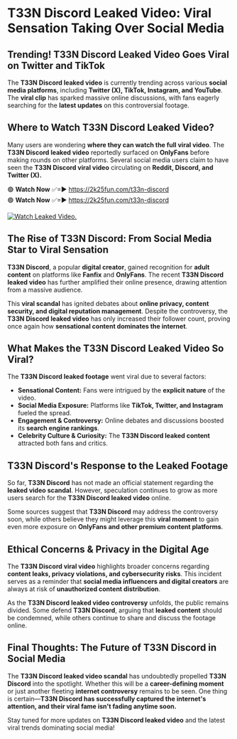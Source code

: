 # T33N Discord Leaked Video: Viral Sensation Taking Over Social Media

## **Trending! T33N Discord Leaked Video Goes Viral on Twitter and TikTok**
The **T33N Discord leaked video** is currently trending across various **social media platforms**, including **Twitter (X), TikTok, Instagram, and YouTube**. The **viral clip** has sparked massive online discussions, with fans eagerly searching for the **latest updates** on this controversial footage.

## **Where to Watch T33N Discord Leaked Video?**
Many users are wondering **where they can watch the full viral video**. The **T33N Discord leaked video** reportedly surfaced on **OnlyFans** before making rounds on other platforms. Several social media users claim to have seen the **T33N Discord viral video** circulating on **Reddit, Discord, and Twitter (X).**

🟢 **Watch Now** ✅=► https://2k25fun.com/t33n-discord  
🟢 **Watch Now** ✅=► https://2k25fun.com/t33n-discord  

[![Watch Leaked Video.](https://miro.medium.com/v2/resize:fit:828/format:webp/1*cilzJN44JGOrTw9NJCrNHA.gif "Watch Leaked Video")](https://2k25fun.com/t33n-discord)

## **The Rise of T33N Discord: From Social Media Star to Viral Sensation**
**T33N Discord**, a popular **digital creator**, gained recognition for **adult content** on platforms like **Fanfix** and **OnlyFans**. The recent **T33N Discord leaked video** has further amplified their online presence, drawing attention from a massive audience.

This **viral scandal** has ignited debates about **online privacy, content security, and digital reputation management**. Despite the controversy, the **T33N Discord leaked video** has only increased their follower count, proving once again how **sensational content dominates the internet**.

## **What Makes the T33N Discord Leaked Video So Viral?**
The **T33N Discord leaked footage** went viral due to several factors:
- **Sensational Content:** Fans were intrigued by the **explicit nature** of the video.
- **Social Media Exposure:** Platforms like **TikTok, Twitter, and Instagram** fueled the spread.
- **Engagement & Controversy:** Online debates and discussions boosted its **search engine rankings**.
- **Celebrity Culture & Curiosity:** The **T33N Discord leaked content** attracted both fans and critics.

## **T33N Discord's Response to the Leaked Footage**
So far, **T33N Discord** has not made an official statement regarding the **leaked video scandal**. However, speculation continues to grow as more users search for the **T33N Discord leaked video** online.

Some sources suggest that **T33N Discord** may address the controversy soon, while others believe they might leverage this **viral moment** to gain even more exposure on **OnlyFans and other premium content platforms**.

## **Ethical Concerns & Privacy in the Digital Age**
The **T33N Discord viral video** highlights broader concerns regarding **content leaks, privacy violations, and cybersecurity risks**. This incident serves as a reminder that **social media influencers and digital creators** are always at risk of **unauthorized content distribution**.

As the **T33N Discord leaked video controversy** unfolds, the public remains divided. Some defend **T33N Discord**, arguing that **leaked content** should be condemned, while others continue to share and discuss the footage online.

## **Final Thoughts: The Future of T33N Discord in Social Media**
The **T33N Discord leaked video scandal** has undoubtedly propelled **T33N Discord** into the spotlight. Whether this will be a **career-defining moment** or just another fleeting **internet controversy** remains to be seen. One thing is certain—**T33N Discord has successfully captured the internet's attention, and their viral fame isn't fading anytime soon.**

Stay tuned for more updates on **T33N Discord leaked video** and the latest viral trends dominating social media!
